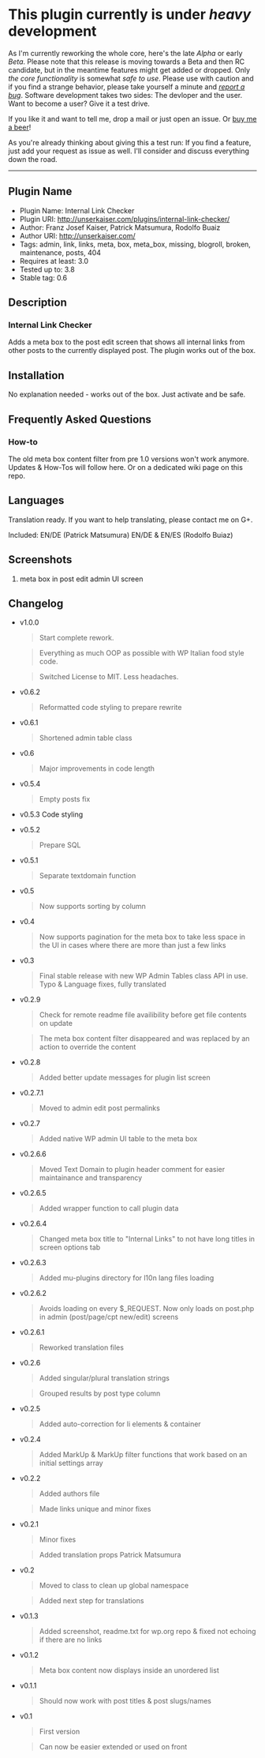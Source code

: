 # This plugin currently is under *heavy* development

As I'm currently reworking the whole core, here's the late *Alpha* or early *Beta*.
Please note that this release is moving towards a Beta and then RC candidate, but in the meantime
features might get added or dropped. Only *the core functionality* is somewhat *safe to use*.
Please use with caution and if you find a strange behavior, please take yourself a minute and *[report a bug](https://github.com/franz-josef-kaiser/Internal-Link-Check/issues/new)*.
Software development takes two sides: The devloper and the user. Want to become a user? Give it a test drive.

If you like it and want to tell me, drop a mail or just open an issue. Or [buy me a beer](http://unserkaiser.com/donate/)!

As you're already thinking about giving this a test run: If you find a feature, just add your request
as issue as well. I'll consider and discuss everything down the road.

---

## Plugin Name

* Plugin Name:        Internal Link Checker
* Plugin URI:         http://unserkaiser.com/plugins/internal-link-checker/
* Author:             Franz Josef Kaiser, Patrick Matsumura, Rodolfo Buaiz
* Author URI:         http://unserkaiser.com/
* Tags:               admin, link, links, meta, box, meta_box, missing, blogroll, broken, maintenance, posts, 404
* Requires at least:  3.0
* Tested up to:       3.8
* Stable tag:         0.6

## Description

### Internal Link Checker

Adds a meta box to the post edit screen that shows all internal links from other posts to the currently displayed post. The plugin works out of the box.


## Installation

No explanation needed - works out of the box. Just activate and be safe.


## Frequently Asked Questions

### How-to

The old meta box content filter from pre 1.0 versions won't work anymore. Updates & How-Tos will follow here.
Or on a dedicated wiki page on this repo.


## Languages

Translation ready.
If you want to help translating, please contact me on G+.

Included:
EN/DE (Patrick Matsumura)
EN/DE & EN/ES (Rodolfo Buiaz)

## Screenshots

1. meta box in post edit admin UI screen


## Changelog

 * v1.0.0

	> Start complete rework.

	> Everything as much OOP as possible with WP Italian food style code.

	> Switched License to MIT. Less headaches.

 * v0.6.2

	> Reformatted code styling to prepare rewrite

 * v0.6.1

	> Shortened admin table class

 * v0.6

	> Major improvements in code length

 * v0.5.4

	> Empty posts fix

 * v0.5.3
	Code styling

 * v0.5.2

	> Prepare SQL

 * v0.5.1

	> Separate textdomain function

 * v0.5

	> Now supports sorting by column

 * v0.4

	> Now supports pagination for the meta box to take less space in the UI in cases where there are more than just a few links

 * v0.3

	> Final stable release with new WP Admin Tables class API in use. Typo & Language fixes, fully translated

 * v0.2.9

	> Check for remote readme file availibility before get file contents on update

	> The meta box content filter disappeared and was replaced by an action to override the content

 * v0.2.8

	> Added better update messages for plugin list screen

 * v0.2.7.1

	> Moved to admin edit post permalinks

 * v0.2.7

	> Added native WP admin UI table to the meta box

 * v0.2.6.6

	> Moved Text Domain to plugin header comment for easier maintainance and transparency

 * v0.2.6.5

	> Added wrapper function to call plugin data

 * v0.2.6.4

	> Changed meta box title to "Internal Links" to not have long titles in screen options tab

 * v0.2.6.3

	> Added mu-plugins directory for l10n lang files loading

 * v0.2.6.2

	> Avoids loading on every $_REQUEST. Now only loads on post.php in admin (post/page/cpt new/edit) screens

 * v0.2.6.1

	> Reworked translation files

 * v0.2.6

	> Added singular/plural translation strings

	> Grouped results by post type column

 * v0.2.5

	> Added auto-correction for li elements & container

 * v0.2.4

	> Added MarkUp & MarkUp filter functions that work based on an initial settings array

 * v0.2.2

	> Added authors file

	> Made links unique and minor fixes

 * v0.2.1

	> Minor fixes

	> Added translation props Patrick Matsumura

 * v0.2

	> Moved to class to clean up global namespace

	> Added next step for translations

 * v0.1.3

	> Added screenshot, readme.txt for wp.org repo & fixed not echoing if there are no links

 * v0.1.2

	> Meta box content now displays inside an unordered list

 * v0.1.1

	> Should now work with post titles & post slugs/names

 * v0.1

	> First version

	> Can now be easier extended or used on front
